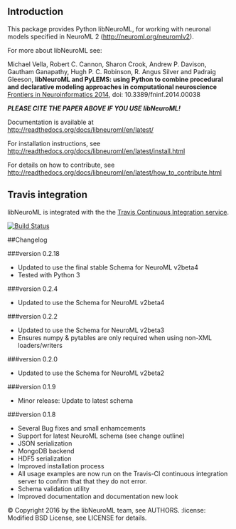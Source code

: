 ## Introduction

This package provides Python libNeuroML, for working with neuronal models specified in NeuroML 2 (http://neuroml.org/neuromlv2).

For more about libNeuroML see:

Michael Vella, Robert C. Cannon, Sharon Crook, Andrew P. Davison, Gautham Ganapathy, Hugh P. C. Robinson, R. Angus Silver and Padraig Gleeson,
**libNeuroML and PyLEMS: using Python to combine procedural and declarative modeling approaches in computational neuroscience**
[Frontiers in Neuroinformatics 2014](http://journal.frontiersin.org/Journal/10.3389/fninf.2014.00038/abstract), doi: 10.3389/fninf.2014.00038

_**PLEASE CITE THE PAPER ABOVE IF YOU USE libNeuroML!**_


Documentation is available at http://readthedocs.org/docs/libneuroml/en/latest/

For installation instructions, see http://readthedocs.org/docs/libneuroml/en/latest/install.html

For details on how to contribute, see http://readthedocs.org/docs/libneuroml/en/latest/how_to_contribute.html

## Travis integration

libNeuroML is integrated with the the [Travis Continuous Integration service](http://travis-ci.org/).

[![Build Status](https://api.travis-ci.org/NeuralEnsemble/libNeuroML.png)](https://travis-ci.org/NeuralEnsemble/libNeuroML)

##Changelog

###version 0.2.18
 - Updated to use the final stable Schema for NeuroML v2beta4
 - Tested with Python 3

###version 0.2.4
 - Updated to use the Schema for NeuroML v2beta4

###version 0.2.2
 - Updated to use the Schema for NeuroML v2beta3
 - Ensures numpy & pytables are only required when using non-XML loaders/writers 

###version 0.2.0
 - Updated to use the Schema for NeuroML v2beta2

###version 0.1.9
 - Minor release: Update to latest schema

###version 0.1.8

 - Several Bug fixes and small enhamcements
 - Support for latest NeuroML schema (see change outline)
 - JSON serialization
 - MongoDB backend
 - HDF5 serialization
 - Improved installation process
 - All usage examples are now run on the Travis-CI continuous integration server to confirm that that they do not error.
 - Schema validation utility
 - Improved documentation and documentation new look

:copyright: Copyright 2016 by the libNeuroML team, see AUTHORS.
:license: Modified BSD License, see LICENSE for details.
